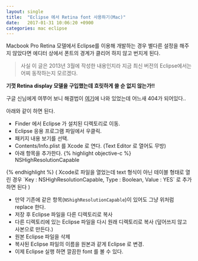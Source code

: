 ```yaml
---
layout: single
title:  "Eclipse 에서 Retina font 사용하기(Mac)"
date:   2017-01-31 10:06:20 +0900
categories: mac eclipse
---
```

Macbook Pro Retina 모델에서 Eclipse를 이용해 개발하는 경우
별다른 설정을 해주지 않았다면 에디터 상에서 폰트의 경계가 클리어 하지 않고 번지게 된다.

> 사실 이 글은 2013년 3월에 작성한 내용인지라 지금 최신 버전의 Eclipse에서는 어찌 동작하는지 모르겠다.


**기껏 Retina display 모델을 구입했는데 흐릿하게 쓸 순 없지 않는가!!**

구글 신님에게 여쭈어 보니
해결법이 [여기](http://4pcbr.com/topic/eclipse_processing_and_retina_displays_fonts_fix)에 나와 있었는데 어느새 404가 되어있다..

아래와 같이 하면 된다.

* Finder 에서 Eclipse 가 설치된 디렉토리로 이동.
* Eclipse 응용 프로그램 파일에서 우클릭.
* 패키지 내용 보기를 선택.
* Contents/Info.plist 를 Xcode 로 연다. (Text Editor 로 열어도 무방)
* 아래 항목을 추가한다.
{% highlight objective-c %}
<key>NSHighResolutionCapable</key>
<true/>
{% endhighlight %}
( Xcode로 파일을 열었는데 text 형식이 아닌 테이블 형태로 열린 경우 `Key : NSHighResolutionCapable, Type : Boolean, Value : YES` 로 추가하면 된다 )

* 만약 기존에 같은 항목(`NShighResolutionCapable`)이 있어도 그냥 위처럼 replace 한다.
* 저장 후 Eclipse 파일을 다른 디렉토리로 복사
* 다른 디렉토리에 있는 Eclipse 파일을 다시 원래 디렉토리로 복사
(덮어쓰지 않고 사본으로 만든다.)
* 원본 Eclipse 파일을 삭제
* 복사된 Eclipse 파일의 이름을 원본과 같게 Eclipse 로 변경.
* 이제 Eclipse 실행 하면 깔끔한 font 를 볼 수 있다.

